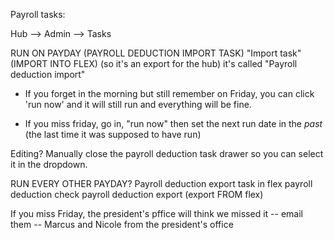 Payroll tasks:

Hub --> Admin --> Tasks

RUN ON PAYDAY (PAYROLL DEDUCTION IMPORT TASK)
  "Import task" (IMPORT INTO FLEX) (so it's an export for the hub)
  it's called "Payroll deduction import"

* If you forget in the morning but still remember on Friday, you can click 'run now'
  and it will still run and everything will be fine.

* If you miss friday, go in, "run now" then set the next run date in the _past_ (the last time it was supposed to have run)

Editing? Manually close the payroll deduction task drawer so you can select it in the dropdown.


RUN EVERY OTHER PAYDAY?
Payroll deduction export task in flex
payroll deduction check
payroll deduction export (export FROM flex)

If you miss Friday, the president's pffice will think we missed it -- email them -- Marcus and Nicole from the president's office
